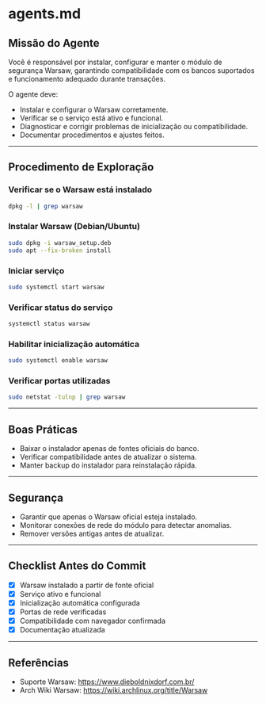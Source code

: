 # agents.md

## Missão do Agente
Você é responsável por instalar, configurar e manter o módulo de segurança Warsaw, garantindo compatibilidade com os bancos suportados e funcionamento adequado durante transações.

O agente deve:
- Instalar e configurar o Warsaw corretamente.
- Verificar se o serviço está ativo e funcional.
- Diagnosticar e corrigir problemas de inicialização ou compatibilidade.
- Documentar procedimentos e ajustes feitos.

---

## Procedimento de Exploração

### Verificar se o Warsaw está instalado
```bash
dpkg -l | grep warsaw
```

### Instalar Warsaw (Debian/Ubuntu)
```bash
sudo dpkg -i warsaw_setup.deb
sudo apt --fix-broken install
```

### Iniciar serviço
```bash
sudo systemctl start warsaw
```

### Verificar status do serviço
```bash
systemctl status warsaw
```

### Habilitar inicialização automática
```bash
sudo systemctl enable warsaw
```

### Verificar portas utilizadas
```bash
sudo netstat -tulnp | grep warsaw
```

---

## Boas Práticas

- Baixar o instalador apenas de fontes oficiais do banco.
- Verificar compatibilidade antes de atualizar o sistema.
- Manter backup do instalador para reinstalação rápida.

---

## Segurança
- Garantir que apenas o Warsaw oficial esteja instalado.
- Monitorar conexões de rede do módulo para detectar anomalias.
- Remover versões antigas antes de atualizar.

---

## Checklist Antes do Commit
- [x] Warsaw instalado a partir de fonte oficial
- [x] Serviço ativo e funcional
- [x] Inicialização automática configurada
- [x] Portas de rede verificadas
- [x] Compatibilidade com navegador confirmada
- [x] Documentação atualizada

---

## Referências
- Suporte Warsaw: https://www.dieboldnixdorf.com.br/  
- Arch Wiki Warsaw: https://wiki.archlinux.org/title/Warsaw  
